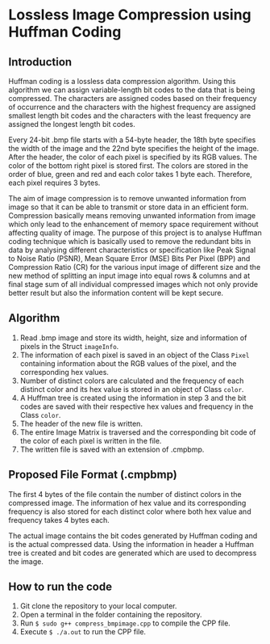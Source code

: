 # Lossless Image Compression using Huffman Coding

## Introduction

Huffman coding is a lossless data compression algorithm. Using this algorithm we can assign variable-length bit codes to the data that is being compressed. The characters are assigned codes based on their frequency of occurrence and the characters with the highest frequency are assigned smallest length bit codes and the characters with the least frequency are assigned the longest length bit codes. 

Every 24-bit .bmp file starts with a 54-byte header, the 18th byte specifies the width of the image and the 22nd byte specifies the height of the image. After the header, the color of each pixel is specified by its RGB values. The color of the bottom right pixel is stored first. The colors are stored in the order of blue, green and red and each color takes 1 byte each. Therefore, each pixel requires 3 bytes.

The aim of image compression is to remove unwanted information from image so that it can be able to transmit or store data in an efficient form. 
Compression basically means removing unwanted information from image which only lead to the enhancement of memory space requirement without affecting quality of image.
The purpose of this project is to analyse Huffman coding technique which is basically used to remove the redundant bits in data by analysing different characteristics or specification like Peak Signal to Noise Ratio (PSNR), Mean Square Error (MSE) Bits Per Pixel (BPP) and Compression Ratio (CR) for the various input image of different size and the new method of splitting an input image into equal rows & columns and at final stage sum of all individual compressed images which not only provide better result but also the information content will be kept secure. 


## Algorithm
1. Read .bmp image and store its width, height, size and information of pixels in the Struct `imageInfo`.
1. The information of each pixel is saved in an object of the Class `Pixel` containing information about the RGB values of the pixel, and the corresponding hex values.
1. Number of distinct colors are calculated and the frequency of each distinct color and its hex value is stored in an object of Class `color`.
1. A Huffman tree is created using the information in step 3 and the bit codes are saved with their respective hex values and frequency in the Class `color`.
1. The header of the new file is written.
1. The entire Image Matrix is traversed and the corresponding bit code of the color of each pixel is written in the file.
1. The written file is saved with an extension of .cmpbmp.

## Proposed File Format (.cmpbmp)

The first 4 bytes of the file contain the number of distinct colors in the compressed image. The information of hex value and its corresponding frequency is also stored for each distinct color where both hex value and frequency takes 4 bytes each.

The actual image contains the bit codes generated by Huffman coding and is the actual compressed data.
Using the information in header a Huffman tree is created and bit codes are generated which are used to decompress the image.


## How to run the code

1. Git clone the repository to your local computer.
1. Open a terminal in the folder containing the repository.
1. Run `$ sudo g++ compress_bmpimage.cpp` to compile the CPP file.
1. Execute `$ ./a.out` to run the CPP file.

